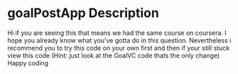 # goalPostApp Description

Hi if you are seeing this that means we had the same course on coursera. 
I hope you already know what you've gotta do in this question.
Nevertheless i recommend you to try this code on your own first and then if your still stuck view this code
(Hint: just look at the GoalVC code thats the only change)
Happy coding
